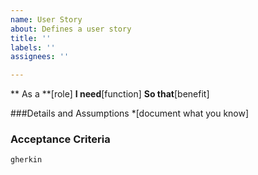 ```yaml
---
name: User Story
about: Defines a user story
title: ''
labels: ''
assignees: ''

---
```


** As a **[role]
**I need**[function]
**So that**[benefit]

###Details and Assumptions
    *[document what you know]

### Acceptance Criteria
    gherkin
